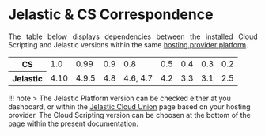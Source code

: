 <h1>Jelastic & CS Correspondence</h1>

<p dir="ltr" style="text-align: justify;">The table below displays dependencies between the installed Cloud Scripting and Jelastic versions within the same <a href="https://jelastic.cloud/" target="_blank">hosting provider platform</a>.</p>          

<table class="corresp" style="width:100%">
    <tr id="cs">
	<th id="table-head">CS</th>
	    <td>1.0</td>
	    <td>0.99</td>
	    <td>0.9</td>
	    <td>0.8</td>
	    <td>0.5</td>
	    <td>0.4</td>
	    <td>0.3</td>
	    <td>0.2</td>
    </tr>
    <tr id="jel">
        <th id="table-head">Jelastic</th>
        <td>4.10</td>
        <td>4.9.5</td>
        <td>4.8</td>
        <td>4.6, 4.7</td>
        <td>4.2</td>
        <td>3.3</td>
        <td>3.1</td>
	    <td>2.5</td>
    </tr>
</table>

!!! note
    > The Jelastic Platform version can be checked either at you dashboard, or within the <a href="https://jelastic.cloud/" target="_blank">Jelastic Cloud Union</a> page based on your hosting provider.
    The Cloud Scripting version can be choosen at the bottom of the page within the present documentation.
      <center><p></p></center>
    
